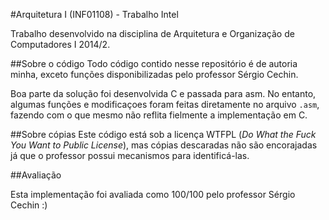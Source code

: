 #Arquitetura I (INF01108) - Trabalho Intel

Trabalho desenvolvido na disciplina de Arquitetura e Organização de Computadores I 2014/2.

##Sobre o código
Todo código contido nesse repositório é de autoria minha, exceto funções disponibilizadas pelo professor Sérgio Cechin.

Boa parte da solução foi desenvolvida C e passada para asm. No entanto, algumas funções e modificaçoes foram feitas diretamente no arquivo ``.asm``, fazendo com o que mesmo não reflita fielmente a implementação em C.

##Sobre cópias
Este código está sob a licença WTFPL (*Do What the Fuck You Want to Public License*), mas cópias descaradas não são encorajadas já que o professor possui mecanismos para identificá-las.

##Avaliação

Esta implementação foi avaliada como 100/100 pelo professor Sérgio Cechin :)